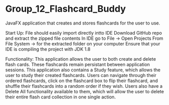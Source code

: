 # Group_12_Flashcard_Buddy
JavaFX application that creates and stores flashcards for the user to use.

Start Up:
    File should easily import directly intto IDE
    Download GitHub repo and extract the zipped file contents
    In IDE go to File -> Open Projects From File System -> <URL> for the extracted folder on your computer
    Ensure that your IDE is compiling the project with JDK 1.8
    
Functionality:
    This application allows the user to both create and delete flash cards. These flashcards remain persistant between application sessions. This application also contains a Study feature, which allows the user to study their created flashcards. Users can navigate through their ordered flashcards, click on the flashcard box to flip their flashcard, and shuffle their flashcards into a random order if they wish. Users also have a Delete All functionality available to them, which will allow the user to delete their entire flash card collection in one single action. 
